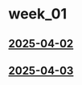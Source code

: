 # week_01 <!-- markmap: foldAll -->
## [2025-04-02](2025-04-02/2025-04-02.html)
## [2025-04-03](2025-04-03/2025-04-03.html)

